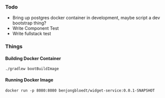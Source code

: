 ### Todo
- Bring up postgres docker container in development, maybe script a dev bootstrap thing?
- Write Component Test
- Write fullstack test


### Things

#### Building Docker Container
```
./gradlew bootBuildImage
```

#### Running Docker Image
```
docker run -p 8080:8080 benjongbloedt/widget-service:0.0.1-SNAPSHOT
```